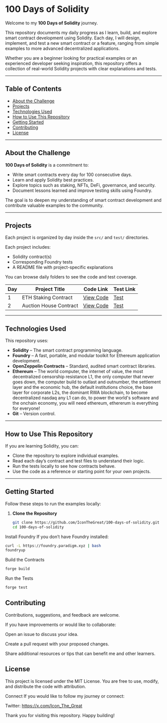 # 100 Days of Solidity

Welcome to my **100 Days of Solidity** journey.

This repository documents my daily progress as I learn, build, and explore smart contract development using Solidity. Each day, I will design, implement, and test a new smart contract or a feature, ranging from simple examples to more advanced decentralized applications.

Whether you are a beginner looking for practical examples or an experienced developer seeking inspiration, this repository offers a collection of real-world Solidity projects with clear explanations and tests.

---

## Table of Contents

- [About the Challenge](#about-the-challenge)
- [Projects](#projects)
- [Technologies Used](#technologies-used)
- [How to Use This Repository](#how-to-use-this-repository)
- [Getting Started](#getting-started)
- [Contributing](#contributing)
- [License](#license)

---

## About the Challenge

**100 Days of Solidity** is a commitment to:

- Write smart contracts every day for 100 consecutive days.
- Learn and apply Solidity best practices.
- Explore topics such as staking, NFTs, DeFi, governance, and security.
- Document lessons learned and improve testing skills using Foundry.

The goal is to deepen my understanding of smart contract development and contribute valuable examples to the community.

---

## Projects

Each project is organized by day inside the `src/` and `test/` directories. 

Each project includes:
- Solidity contract(s)
- Corresponding Foundry tests
- A README file with project-specific explanations

You can browse daily folders to see the code and test coverage.

| Day | Project Title           | Code Link                                      | Test Link                                        |
|-----|--------------------------|-----------------------------------------------|--------------------------------------------------|
| 1   | ETH Staking Contract     | [View Code](./src/Day_001/ETHStaking.sol)     | [Test](./test/Day_001/ETHStaking.t.sol)         |
| 2   | Auction House Contract              | [View Code](./src/Day_002/AuctionHouse.sol)    | [Test](./test/Day_002/AuctionHouse.t.sol)        |




---

## Technologies Used

This repository uses:

- **Solidity** – The smart contract programming language.
- **Foundry** – A fast, portable, and modular toolkit for Ethereum application development.
- **OpenZeppelin Contracts** – Standard, audited smart contract libraries.
- **Ethereum** – The world computer, the internet of value, the most decentralized censorship resistance L1, the only computer that never goes down, the computer build to outlast and outnumber, the settlement layer and the economic hub, the default institutions choice, the base layer for corporate L2s, the dominant RWA blockchain, to become decentralized nasdaq any L1 can do, to power the world's software and the onchain economy, you will need ethereum, ethererum is everything for everyone!
- **Git** – Version control.

---

## How to Use This Repository

If you are learning Solidity, you can:

- Clone the repository to explore individual examples.
- Read each day’s contract and test files to understand their logic.
- Run the tests locally to see how contracts behave.
- Use the code as a reference or starting point for your own projects.

---

## Getting Started

Follow these steps to run the examples locally:

1. **Clone the Repository**

   ```bash
   git clone https://github.com/IconTheGreat/100-days-of-solidity.git
   cd 100-days-of-solidity

Install Foundry
If you don’t have Foundry installed:

``` bash 
curl -L https://foundry.paradigm.xyz | bash
foundryup
```

Build the Contracts
```bash 
forge build 
```

Run the Tests
```bash 
forge test 
```

## Contributing
Contributions, suggestions, and feedback are welcome.

If you have improvements or would like to collaborate:

Open an issue to discuss your idea.

Create a pull request with your proposed changes.

Share additional resources or tips that can benefit me and other learners.

## License
This project is licensed under the MIT License. You are free to use, modify, and distribute the code with attribution.

Connect
If you would like to follow my journey or connect:

Twitter: https://x.com/Icon_The_Great

Thank you for visiting this repository. Happy building!